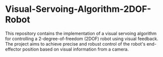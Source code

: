 # Visual-Servoing-Algorithm-2DOF-Robot
This repository contains the implementation of a visual servoing algorithm for controlling a 2-degree-of-freedom (2DOF) robot using visual feedback. The project aims to achieve precise and robust control of the robot's end-effector position based on visual information from a camera.
